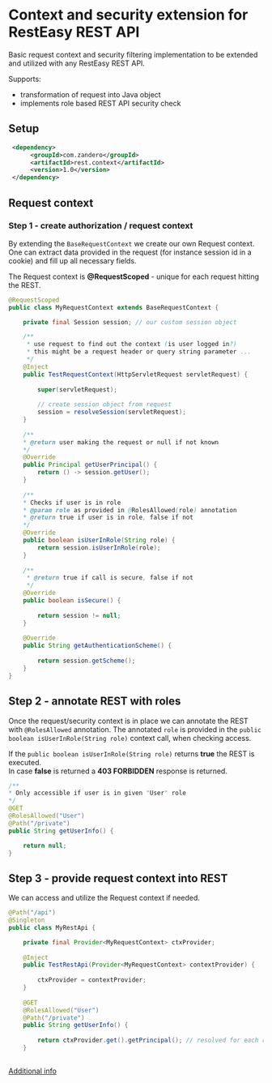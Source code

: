 # Context and security extension for RestEasy REST API 
Basic request context and security filtering implementation to be extended and utilized with any RestEasy REST API.

Supports:
* transformation of request into Java object 
* implements role based REST API security check

## Setup
```xml
 <dependency>      
      <groupId>com.zandero</groupId>      
      <artifactId>rest.context</artifactId>      
      <version>1.0</version>      
 </dependency>
 ```
 
## Request context

### Step 1 - create authorization / request context
By extending the `BaseRequestContext` we create our own Request context.
One can extract data provided in the request (for instance session id in a cookie) and fill up all necessary fields.
 
The Request context is **@RequestScoped** - unique for each request hitting the REST.
 
```java
@RequestScoped
public class MyRequestContext extends BaseRequestContext {

    private final Session session; // our custom session object

    /**
     * use request to find out the context (is user logged in?)
     * this might be a request header or query string parameter ...
     */
    @Inject    
    public TestRequestContext(HttpServletRequest servletRequest) {
    
        super(servletRequest);
    
        // create session object from request
        session = resolveSession(servletRequest);
    }
    
    /**
    * @return user making the request or null if not known
    */
    @Override
    public Principal getUserPrincipal() {
        return () -> session.getUser();
    }
    
    /**
    * Checks if user is in role
    * @param role as provided in @RolesAllowed(role) annotation
    * @return true if user is in role, false if not
    */
    @Override
    public boolean isUserInRole(String role) {
        return session.isUserInRole(role);
    }
    
    /**
     * @return true if call is secure, false if not
     */
    @Override
    public boolean isSecure() {
    
        return session != null;
    }
    
    @Override
    public String getAuthenticationScheme() {
    
        return session.getScheme();
    }
}
```

## Step 2 - annotate REST with roles
Once the request/security context is in place we can annotate the REST with `@RolesAllowed` annotation.
The annotated `role` is provided in the `public boolean isUserInRole(String role)` context call, when checking access. 

If the `public boolean isUserInRole(String role)` returns **true** the REST is executed.   
In case **false** is returned a **403 FORBIDDEN** response is returned.

```java
/**
* Only accessible if user is in given "User" role
*/
@GET
@RolesAllowed("User")
@Path("/private")
public String getUserInfo() {

    return null;
}
```

## Step 3 - provide request context into REST
We can access and utilize the Request context if needed.  

```java
@Path("/api")
@Singleton
public class MyRestApi {

    private final Provider<MyRequestContext> ctxProvider;
    
    @Inject
    public TestRestApi(Provider<MyRequestContext> contextProvider) {
    
        ctxProvider = contextProvider;
    }
    
    @GET
    @RolesAllowed("User")
    @Path("/private")
    public String getUserInfo() {
    
        return ctxProvider.get().getPrincipal(); // resolved for each request ... is unique for request
    }
   
```

[Additional info](https://github.com/zandero/rest.context/wiki/Home)